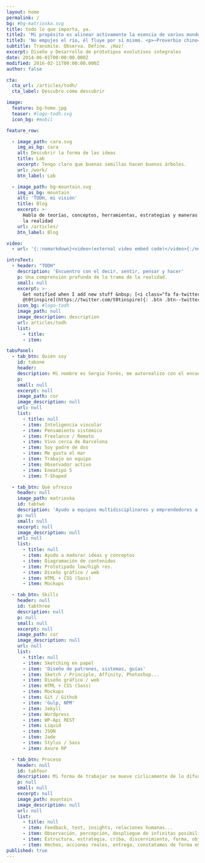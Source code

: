 ```yaml
---
layout: home
permalink: /
bg: #bg-matrioska.svg
title: todo lo que importa, ya.
title2: 'Mi propósito es alinear activamente la esencia de varios mundos: <ul> <li>Arte y creación</li> <li>Prototipado evolutivo</li> <li>Diseño web UI/UX</li> <li>Maquetación Front-end</li> <li>Procesos y metodos ágiles</li> <li>Conciencia y meditación</li> </ul> '
title3: 'No empujes el río, él fluye por si mismo. <p>~Proverbio chino</p>'
subtitle: Transmite. Observa. Define. ¡Haz!
excerpt: Diseño y Desarrollo de prototipos evolutivos integrales
date: 2014-06-01T00:00:00.000Z
modified: 2016-02-11T00:00:00.000Z
author: false

cta:
  cta_url: /articles/todh/
  cta_label: Descubro cómo descubrir

image:
  feature: bg-home.jpg
  teaser: #logo-todh.svg
  icon_bg: #mobil

feature_row:

  - image_path: cara.svg
    img_as_bg: cara
    alt: Descubrir la forma de las ideas
    title: Lab
    excerpt: Tengo claro que buenas semillas hacen buenos árboles.
    url: /work/
    btn_label: Lab

  - image_path: bg-mountain.svg
    img_as_bg: mountain
    alt: 'TODH, mi visión'
    title: Blog
    excerpt: >-
      Hablo de teorías, conceptos, herramientas, estrategias y maneras de pensar
      la realidad
    url: /articles/
    btn_label: Blog

video:
  - url: '{::nomarkdown}<video>(external video embed code)</video>{:/nomarkdown}'

introText:
  - header: "TODH"
    description: 'Encuentro con el decir, sentir, pensar y hacer'
    p: Una comprensión profunda de la trama de la realidad.
    small: null
    excerpt: >-
      Get notified when I add new stuff &nbsp; [<i class="fa fa-twitter"></i>
      @t0tinspire](https://twitter.com/t0tinspire){: .btn .btn--twitter}
    icon_bg: #logo-todh
    image_path: null
    image_description: description
    url: articles/todh
    list:
      - title:
      - item:

tabsPanel:
  - tab_btn: Quién soy
    id: tabone
    header:
    description: Mi nombre es Sergio Forés, me autorealizo con el encuentro entre arte,  tecnología y conciencia. Actualizo el potencial en coherencia. Trato de ser una mejor versión de mí mismo.
    p:
    small: null
    excerpt: null
    image_path: cor
    image_description: null
    url: null
    list:
      - title: null
      - item: Inteligencia vincular
      - item: Pensamiento sistémico
      - item: Freelance / Remoto
      - item: Vivo cerca de Barcelona
      - item: Soy padre de dos
      - item: Me gusta el mar
      - item: Trabajo en equipo
      - item: Observador activo
      - item: Eneatipo 5
      - item: T-Shaped

  - tab_btn: Qué ofrezco
    header: null
    image_path: matrioska
    id: tabtwo
    description: 'Ayudo a equipos multidisciplinares y emprendedores a transitar y evolucionar web/mobile. Poniendo especial atención en las bases: escalabilidad, flexibilidad, agilidad, creatividad y funcionalidad.'
    p: null
    small: null
    excerpt: null
    image_description: null
    url: null
    list:
      - title: null
      - item: Ayudo a madurar ideas y conceptos
      - item: Diagramación de contenidos
      - item: Prototipado low/high res.
      - item: Diseño gráfico / web
      - item: HTML + CSS (Sass)
      - item: Mockups

  - tab_btn: Skills
    header: null
    id: tabthree
    description: null
    p: null
    small: null
    excerpt: null
    image_path: cor
    image_description: null
    url: null
    list:
      - title: null
      - item: Sketching en papel
      - item: 'Diseño de patrones, sistemas, guías'
      - item: Sketch / Principle, Affinity, Photoshop...
      - item: Diseño gráfico / web
      - item: HTML + CSS (Sass)
      - item: Mockups
      - item: Git / Github
      - item: 'Gulp, NPM'
      - item: Jekyll
      - item: Wordpress
      - item: WP-Api REST
      - item: Liquid
      - item: JSON
      - item: Jade
      - item: Stylus / Sass
      - item: Axure RP

  - tab_btn: Proceso
    header: null
    id: tabfour
    description: Mi forma de trabajar se mueve cíclicamente de lo difuso a lo concreto mediante iteraciones y actualizaciones de mejora contínua.
    p: null
    small: null
    excerpt: null
    image_path: mountain
    image_description: null
    url: null
    list:
      - title: null
      - item: Feedback, test, insights, relaciones humanas...
      - item: Observación, percepción, despliegue de infinitas posibilidades, creatividad pura, atraemos el potencial...
      - item: Estructura, estrategia, criba, discernimiento, forma, objetivo, construcción...
      - item: Hechos, acciones reales, entrega, constatamos de forma empírica lo que está siendo...
published: true
---
```

